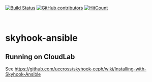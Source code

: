 [![Build Status](https://travis-ci.com/KDahlgren/skyhook-ansible.svg?branch=master)](https://travis-ci.com/KDahlgren/skyhook-ansible)
[![GitHub contributors](https://img.shields.io/github/contributors/KDahlgren/skyhook-ansible.svg)](https://GitHub.com/KDahlgren/skyhook-ansible/graphs/contributors/)
[![HitCount](http://hits.dwyl.io/KDahlgren/skyhook-ansible.svg)](http://hits.dwyl.io/KDahlgren/skyhook-ansible)

<br />

# skyhook-ansible

## Running on CloudLab
See https://github.com/uccross/skyhook-ceph/wiki/Installing-with-Skyhook-Ansible
